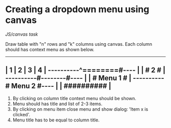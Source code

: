 # Creating a dropdown menu using canvas

*JS/canvas task*

Draw table with "n" rows and "k" columns using canvas.
Each column should has context menu as shown below.

------------------------
|  1  |  2 |  3  |  4  |
----------^========#----
|     |   #    2   #   |
----------#--------#----
|     |   # Menu 1 #   |
----------# Menu 2 #----
|     |   ##########   |
------------------------

1. By clicking on column title context menu should be shown.
2. Menu should has title and list of 2-3 items.
3. By clicking on menu item close menu and show dialog: 'Item x is clicked'.
4. Menu title has to be equal to column title.
